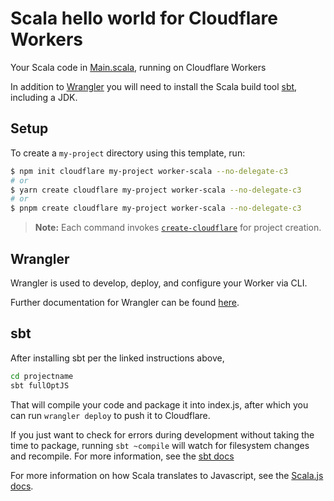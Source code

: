 # Scala hello world for Cloudflare Workers

Your Scala code in [Main.scala](https://github.com/cloudflare/scala-worker-hello-world/blob/master/src/main/scala/Main.scala), running on Cloudflare Workers

In addition to [Wrangler](https://github.com/cloudflare/wrangler) you will need to install the Scala build tool [sbt](https://www.scala-sbt.org/1.x/docs/Setup.html), including a JDK.

## Setup

To create a `my-project` directory using this template, run:

```sh
$ npm init cloudflare my-project worker-scala --no-delegate-c3
# or
$ yarn create cloudflare my-project worker-scala --no-delegate-c3
# or
$ pnpm create cloudflare my-project worker-scala --no-delegate-c3
```

> **Note:** Each command invokes [`create-cloudflare`](https://www.npmjs.com/package/create-cloudflare) for project creation.

## Wrangler

Wrangler is used to develop, deploy, and configure your Worker via CLI.

Further documentation for Wrangler can be found [here](https://developers.cloudflare.com/workers/tooling/wrangler).


## sbt

After installing sbt per the linked instructions above,

```sh
cd projectname
sbt fullOptJS
```

That will compile your code and package it into index.js, after which you can run `wrangler deploy` to push it to Cloudflare.

If you just want to check for errors during development without taking the time to package, running `sbt ~compile` will watch for filesystem changes and recompile. For more information, see the [sbt docs](https://www.scala-sbt.org/1.x/docs/sbt-by-example.html)

For more information on how Scala translates to Javascript, see the [Scala.js docs](https://www.scala-js.org/doc/).
